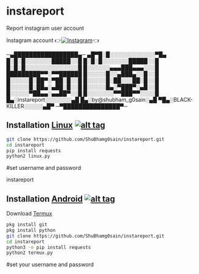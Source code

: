 # instareport
Report instagram user account

Instagram account
👉[![Instagram  ](https://img.shields.io/badge/INSTAGRAM-FOLLOW-red?style=for-the-badge&logo=instagram)](https://www.instagram.com/shubhamg0sain)👈

─▄█████████████████▄─
▄█▀█░█░░░░░░░░░░░░▀█▄
 █░█░█░░░░░░░█████░░█
 █░█░█░░░░░░░█████░░█
 █░█░█░░░░░░░░░░░░░░█
 █░░░░░░▄▄▄███▄▄▄░░░█
 █████████▀▀░▀▀██████
 █░░░░░█░░▄███▄░░█░░█
 █░░░░░█░██▀░▀██░█░░█
 █░░░░░█░██░░░██░█░░█
 █░░░░░█░██▄░▄██░█░░█
 █░░░░░█▄░▀███▀░▄█░░█
 █░░░░░▀██▄▄░▄▄██▀░░█
 █░░░░░░░▀▀███▀▀░░░░█
█▄░instareport░░░░░░░▄█
█▄░by@shubham_g0sain░▄█
▀█▄░BLACK-KILLER░░░░░▄█▀
 ─▀███████████████▀─

## Installation [Linux](https://wikipedia.org/wiki/Linux) [![alt tag](http://icons.iconarchive.com/icons/dakirby309/simply-styled/32/OS-Linux-icon.png)](https://fr.wikipedia.org/wiki/Linux)
```bash
git clone https://github.com/ShuBhamg0sain/instareport.git
cd instareport
pip install requests
python2 linux.py
```
#set username and password


instareport
## Installation [Android](https://wikipedia.org/wiki/Android) [![alt tag](https://cdn1.iconfinder.com/data/icons/logotypes/32/android-32.png)](https://fr.wikipedia.org/wiki/Android)

Download [Termux](https://play.google.com/store/apps/details?id=com.termux)

```bash
pkg install git
pkg install python
git clone https://github.com/ShuBhamg0sain/instareport.git
cd instareport
python3 -m pip install requests
python2 termux.py
```
#set your username and password

